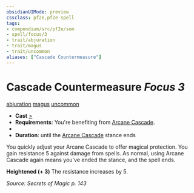 ```yaml
---
obsidianUIMode: preview
cssclass: pf2e,pf2e-spell
tags:
- compendium/src/pf2e/som
- spell/focus/3
- trait/abjuration
- trait/magus
- trait/uncommon
aliases: ["Cascade Countermeasure"]
---
```

# Cascade Countermeasure *Focus 3*   
[abjuration](abjuration.md "Abjuration School Trait")  [magus](Reference/Rules/Traits/magus-som.md "Magus Class Trait")  [uncommon](uncommon.md "Uncommon Rarity Trait")  

- **Cast** [>](chapter-9-playing-the-game.md#Actions "Single Action") 
- **Requirements**: You're benefiting from [Arcane Cascade](arcane-cascade-som.md).
- 
- **Duration**: until the [Arcane Cascade](arcane-cascade-som.md) stance ends

You quickly adjust your Arcane Cascade to offer magical protection. You gain resistance 5 against damage from spells. As normal, using Arcane Cascade again means you've ended the stance, and the spell ends.

**Heightened (+ 3)** The resistance increases by 5.

*Source: Secrets of Magic p. 143*